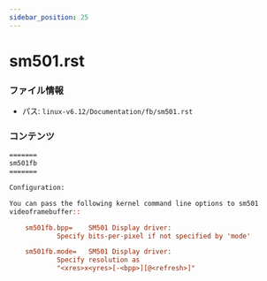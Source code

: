 ```yaml
---
sidebar_position: 25
---
```

# sm501.rst

### ファイル情報

- パス: `linux-v6.12/Documentation/fb/sm501.rst`

### コンテンツ

```rst
=======
sm501fb
=======

Configuration:

You can pass the following kernel command line options to sm501
videoframebuffer::

	sm501fb.bpp=	SM501 Display driver:
			Specify bits-per-pixel if not specified by 'mode'

	sm501fb.mode=	SM501 Display driver:
			Specify resolution as
			"<xres>x<yres>[-<bpp>][@<refresh>]"

```
